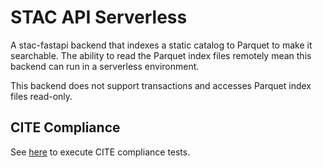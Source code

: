 # STAC API Serverless

A stac-fastapi backend that indexes a static catalog to Parquet to make it searchable. The ability to read the Parquet index files remotely mean this backend can run in a serverless environment.

This backend does not support transactions and accesses Parquet index files read-only.

## CITE Compliance

See [here](./CITE-TESTS.md) to execute CITE compliance tests.

